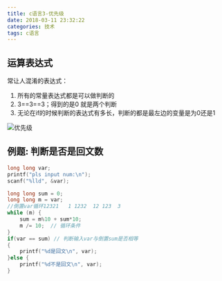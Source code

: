 ```yaml
---
title: c语言3-优先级
date: 2018-03-11 23:32:22
categories: 技术
tags: c语言
---
```


## 运算表达式
常让人混淆的表达式：
1. 所有的常量表达式都是可以做判断的
2. 3==3==3；得到的是0 就是两个判断
3. 无论在if的时候判断的表达式有多长，判断的都是最左边的变量是为0还是1

![优先级](优先级.jpg)


## 例题: 判断是否是回文数
```c
long long var;
printf("pls input num:\n");
scanf("%lld", &var);

long long sum = 0;
long long m = var;
//倒置var循环12321   1 1232  12 123  3
while (m) {
    sum = m%10 + sum*10;
    m /= 10;  // 循环条件
}
if(var == sum) // 判断输入var与倒置sum是否相等
{
    printf("%d是回文\n", var);
}else {
    printf("%d不是回文\n", var);
}
```